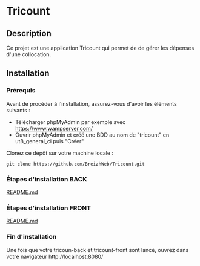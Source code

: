 # Tricount

## Description

Ce projet est une application Tricount qui permet de de gérer les dépenses d'une collocation.

## Installation

### Prérequis

Avant de procéder à l'installation, assurez-vous d'avoir les éléments suivants :

- Télécharger phpMyAdmin par exemple avec https://www.wampserver.com/
- Ouvrir phpMyAdmin et créé une BDD au nom de "tricount" en ut8_general_ci puis "Créer"

Clonez ce dépôt sur votre machine locale :
```shell
git clone https://github.com/BreizhWeb/Tricount.git
```

### Étapes d'installation BACK

[README.md](./tricount-back/README.md)

### Étapes d'installation FRONT

[README.md](./tricount-front/README.md)

### Fin d'installation

Une fois que votre tricoun-back et tricount-front sont lancé, ouvrez dans votre navigateur http://localhost:8080/
